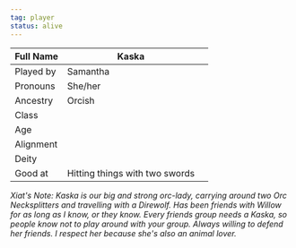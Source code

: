 ```yaml
---
tag: player
status: alive
---
```


| Full Name | Kaska                          |     |
| --------- | ------------------------------ | --- |
| Played by | Samantha                       |     |
| Pronouns  | She/her                        |     |
| Ancestry  | Orcish                         |     |
| Class     |                               |     |
| Age       |                               |     |
| Alignment |                               |     |
| Deity     |                               |     |
| Good at   | Hitting things with two swords |     |

*Xiat's Note: Kaska is our big and strong orc-lady, carrying around two Orc Necksplitters and travelling with a Direwolf. Has been friends with Willow for as long as I know, or they know. Every friends group needs a Kaska, so people know not to play around with your group. Always willing to defend her friends. I respect her because she's also an animal lover.* 